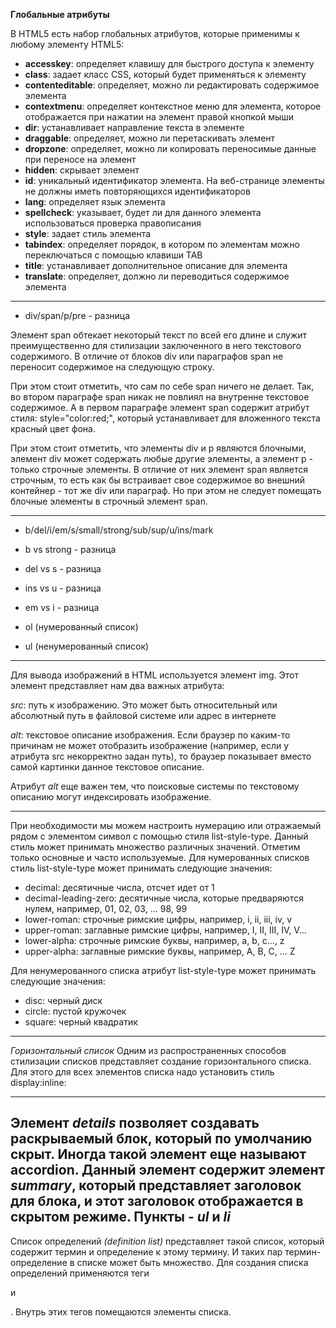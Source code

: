 **Глобальные атрибуты**

В HTML5 есть набор глобальных атрибутов, которые применимы к любому элементу HTML5:
 - **accesskey**: определяет клавишу для быстрого доступа к элементу
 - **class**: задает класс CSS, который будет применяться к элементу
 - **contenteditable**: определяет, можно ли редактировать содержимое элемента
 - **contextmenu**: определяет контекстное меню для элемента, которое отображается при нажатии на элемент правой кнопкой мыши
 - **dir**: устанавливает направление текста в элементе
 - **draggable**: определяет, можно ли перетаскивать элемент
 - **dropzone**: определяет, можно ли копировать переносимые данные при переносе на элемент
 - **hidden**: скрывает элемент
 - **id**: уникальный идентификатор элемента. На веб-странице элементы не должны иметь повторяющихся идентификаторов
 - **lang**: определяет язык элемента
 - **spellcheck**: указывает, будет ли для данного элемента использоваться проверка правописания
 - **style**: задает стиль элемента
 - **tabindex**: определяет порядок, в котором по элементам можно переключаться с помощью клавиши TAB
 - **title**: устанавливает дополнительное описание для элемента
 - **translate**: определяет, должно ли переводиться содержимое элемента

------------
- div/span/p/pre - разница

Элемент span обтекает некоторый текст по всей его длине и служит преимущественно для стилизации заключенного в него текстового содержимого. В отличие от блоков div или параграфов span не переносит содержимое на следующую строку.

При этом стоит отметить, что сам по себе span ничего не делает. Так, во втором параграфе span никак не повлиял на внутренне текстовое содержимое. А в первом параграфе элемент span содержит атрибут стиля: style="color:red;", который устанавливает для вложенного текста красный цвет фона.

При этом стоит отметить, что элементы div и p являются блочными, элемент div может содержать любые другие элементы, а элемент p - только строчные элементы. В отличие от них элемент span является строчным, то есть как бы встраивает свое содержимое во внешний контейнер - тот же div или параграф. Но при этом не следует помещать блочные элементы в строчный элемент span.

-------------
- b/del/i/em/s/small/strong/sub/sup/u/ins/mark
- b vs strong - разница
- del vs s - разница
- ins vs u - разница
- em vs i - разница

- ol (нумерованный список)
- ul (ненумерованный список)
 
------------- 
Для вывода изображений в HTML используется элемент img. Этот элемент представляет нам два важных атрибута:

*src*: путь к изображению. Это может быть относительный или абсолютный путь в файловой системе или адрес в интернете

*alt*: текстовое описание изображения. Если браузер по каким-то причинам не может отобразить изображение (например, если у атрибута src некорректно задан путь), то браузер показывает вместо самой картинки данное текстовое описание.

Атрибут *alt* еще важен тем, что поисковые системы по текстовому описанию могут индексировать изображение.

------------- 
При необходимости мы можем настроить нумерацию или отражаемый рядом с элементом символ с помощью стиля list-style-type. Данный стиль может принимать множество различных значений. Отметим только основные и часто используемые.
Для нумерованных списков стиль list-style-type может принимать следующие значения:
- decimal: десятичные числа, отсчет идет от 1
- decimal-leading-zero: десятичные числа, которые предваряются нулем, например, 01, 02, 03, … 98, 99
- lower-roman: строчные римские цифры, например, i, ii, iii, iv, v
- upper-roman: заглавные римские цифры, например, I, II, III, IV, V…
- lower-alpha: строчные римские буквы, например, a, b, c..., z
- upper-alpha: заглавные римские буквы, например, A, B, C, … Z
 
Для ненумерованного списка атрибут list-style-type может принимать следующие значения:
- disc: черный диск
- circle: пустой кружочек
- square: черный квадратик
------------- 
*Горизонтальный список*
Одним из распространенных способов стилизации списков представляет создание горизонтального списка. Для этого для всех элементов списка надо установить стиль display:inline:

-------------
Элемент *details* позволяет создавать раскрываемый блок, который по умолчанию скрыт. Иногда такой элемент еще называют accordion.
Данный элемент содержит элемент *summary*, который представляет заголовок для блока, и этот заголовок отображается в скрытом режиме.
Пункты - *ul* и *li*
-------------
Список определений *(definition list)* представляет такой список, который содержит термин и определение к этому термину. И таких пар термин-определение в списке может быть множество. Для создания списка определений применяются теги *<dl>* и *</dl>*. Внутрь этих тегов помещаются элементы списка.
